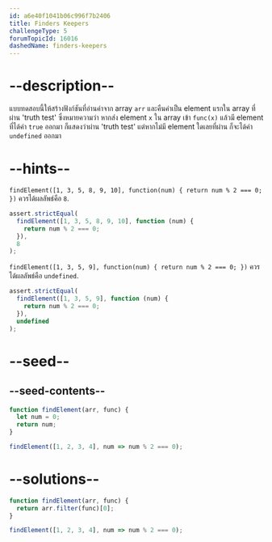 ```yaml
---
id: a6e40f1041b06c996f7b2406
title: Finders Keepers
challengeType: 5
forumTopicId: 16016
dashedName: finders-keepers
---
```


# --description--

แบบทดสอบนี้ให้สร้างฟังก์ชันที่อ่านค่าจาก array `arr` และคืนค่าเป็น element แรกใน array ที่ผ่าน 'truth test' ซึ่งหมายความว่า หากส่ง element `x` ใน array เข้า `func(x)` แล้วมี element ที่ได้ค่า `true` ออกมา ก็แสดงว่าผ่าน 'truth test' แต่หากไม่มี element ใดเลยที่ผ่าน ก็จะได้ค่า `undefined` ออกมา

# --hints--

`findElement([1, 3, 5, 8, 9, 10], function(num) { return num % 2 === 0; })` ควรได้ผลลัพธ์คือ `8`.

```js
assert.strictEqual(
  findElement([1, 3, 5, 8, 9, 10], function (num) {
    return num % 2 === 0;
  }),
  8
);
```

`findElement([1, 3, 5, 9], function(num) { return num % 2 === 0; })` ควรได้ผลลัพธ์คือ `undefined`.

```js
assert.strictEqual(
  findElement([1, 3, 5, 9], function (num) {
    return num % 2 === 0;
  }),
  undefined
);
```

# --seed--

## --seed-contents--

```js
function findElement(arr, func) {
  let num = 0;
  return num;
}

findElement([1, 2, 3, 4], num => num % 2 === 0);
```

# --solutions--

```js
function findElement(arr, func) {
  return arr.filter(func)[0];
}

findElement([1, 2, 3, 4], num => num % 2 === 0);
```
